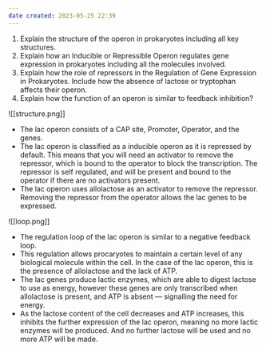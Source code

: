 ```yaml
---
date created: 2023-05-25 22:39
---
```


1. Explain the structure of the operon in prokaryotes including all key structures. 
2. Explain how an Inducible or Repressible Operon regulates gene expression in prokaryotes including all the molecules involved.  
3. Explain how the role of repressors in the Regulation of Gene Expression in Prokaryotes. Include how the absence of lactose or tryptophan affects their operon. 
4. Explain how the function of an operon is similar to feedback inhibition?

![[structure.png]]

- The lac operon consists of a CAP site, Promoter, Operator, and the genes.
- The lac operon is classified as a inducible operon as it is repressed by default. This means that you will need an activator to remove the repressor, which is bound to the operator to block the transcription. The repressor is self regulated, and will be present and bound to the operator if there are no activators present.
- The lac operon uses allolactose as an activator to remove the repressor. Removing the repressor from the operator allows the lac genes to be expressed.

![[loop.png]]

- The regulation loop of the lac operon is similar to a negative feedback loop.
- This regulation allows procaryotes to maintain a certain level of any biological molecule within the cell. In the case of the lac operon, this is the presence of allolactose and the lack of ATP.
- The lac genes produce lactic enzymes, which are able to digest lactose to use as energy, however these genes are only transcribed when allolactose is present, and ATP is absent — signalling the need for energy.
- As the lactose content of the cell decreases and ATP increases, this inhibits the further expression of the lac operon, meaning no more lactic enzymes will be produced. And no further lactose will be used and no more ATP will be made.
